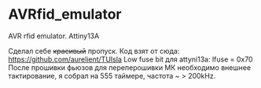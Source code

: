 # AVRfid_emulator
AVR rfid emulator. Attiny13A

Сделал себе  ~~красивый~~ пропуск.
Код взят от сюда: https://github.com/aurelient/TUIsla
Low fuse bit для attyni13a: lfuse = 0x70
После прошивки фьюзов для переперошивки МК необходимо внешнее тактирование, я собрал на 555 таймере, частота ~ > 200kHz.

 
